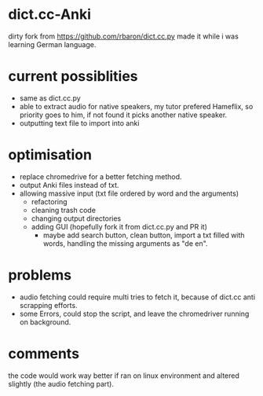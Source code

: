 # dict.cc-Anki


dirty fork from https://github.com/rbaron/dict.cc.py
made it while i was learning German language.

# current possiblities
- same as dict.cc.py
- able to extract audio for native speakers, my tutor prefered Hameflix, so priority goes to him, if not found it picks another native speaker.
- outputting text file to import into anki

# optimisation
- replace chromedrive for a better fetching method.
- output Anki files instead of txt.
- allowing massive input (txt file ordered by word and the arguments)
  - refactoring
  - cleaning trash code
  - changing output directories
  - adding GUI (hopefully fork it from dict.cc.py and PR it)
    - maybe add search button, clean button, import a txt filled with words, handling the missing arguments as "de en".

# problems
- audio fetching could require multi tries to fetch it, because of dict.cc anti scrapping efforts.
- some Errors, could stop the script, and leave the chromedriver running on background.

# comments
the code would work way better if ran on linux environment and altered slightly (the audio fetching part).
